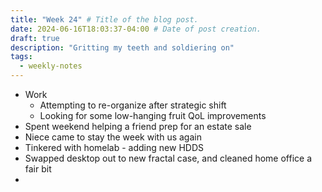 ```yaml
---
title: "Week 24" # Title of the blog post.
date: 2024-06-16T18:03:37-04:00 # Date of post creation.
draft: true
description: "Gritting my teeth and soldiering on"
tags:
  - weekly-notes
---
```


- Work
  - Attempting to re-organize after strategic shift 
  - Looking for some low-hanging fruit QoL improvements
- Spent weekend helping a friend prep for an estate sale
- Niece came to stay the week with us again
- Tinkered with homelab - adding new HDDS
- Swapped desktop out to new fractal case, and cleaned home office a fair bit
- 